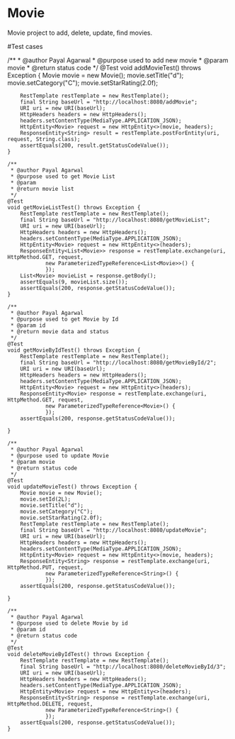 # Movie
Movie project to add, delete, update, find movies.

#Test cases 

/**
	 * @author Payal Agarwal
	 * @purpose used to add new movie
	 * @param movie
	 * @return status code
	 */
	@Test
	void addMovieTest() throws Exception {
		Movie movie = new Movie();
		movie.setTitle("d");
		movie.setCategory("C");
		movie.setStarRating(2.0f);

		RestTemplate restTemplate = new RestTemplate();
		final String baseUrl = "http://localhost:8080/addMovie";
		URI uri = new URI(baseUrl);
		HttpHeaders headers = new HttpHeaders();
		headers.setContentType(MediaType.APPLICATION_JSON);
		HttpEntity<Movie> request = new HttpEntity<>(movie, headers);
		ResponseEntity<String> result = restTemplate.postForEntity(uri, request, String.class);
		assertEquals(200, result.getStatusCodeValue());
	}

	/**
	 * @author Payal Agarwal
	 * @purpose used to get Movie List
	 * @param
	 * @return movie list
	 */
	@Test
	void getMovieListTest() throws Exception {
		RestTemplate restTemplate = new RestTemplate();
		final String baseUrl = "http://localhost:8080/getMovieList";
		URI uri = new URI(baseUrl);
		HttpHeaders headers = new HttpHeaders();
		headers.setContentType(MediaType.APPLICATION_JSON);
		HttpEntity<Movie> request = new HttpEntity<>(headers);
		ResponseEntity<List<Movie>> response = restTemplate.exchange(uri, HttpMethod.GET, request,
				new ParameterizedTypeReference<List<Movie>>() {
				});
		List<Movie> movieList = response.getBody();
		assertEquals(9, movieList.size());
		assertEquals(200, response.getStatusCodeValue());
	}

	/**
	 * @author Payal Agarwal
	 * @purpose used to get Movie by Id
	 * @param id
	 * @return movie data and status
	 */
	@Test
	void getMovieByIdTest() throws Exception {
		RestTemplate restTemplate = new RestTemplate();
		final String baseUrl = "http://localhost:8080/getMovieById/2";
		URI uri = new URI(baseUrl);
		HttpHeaders headers = new HttpHeaders();
		headers.setContentType(MediaType.APPLICATION_JSON);
		HttpEntity<Movie> request = new HttpEntity<>(headers);
		ResponseEntity<Movie> response = restTemplate.exchange(uri, HttpMethod.GET, request,
				new ParameterizedTypeReference<Movie>() {
				});
		assertEquals(200, response.getStatusCodeValue());

	}
	
	/**
	 * @author Payal Agarwal
	 * @purpose used to update Movie
	 * @param movie
	 * @return status code
	 */
	@Test
	void updateMovieTest() throws Exception {
		Movie movie = new Movie();
		movie.setId(2L);
		movie.setTitle("d");
		movie.setCategory("C");
		movie.setStarRating(2.0f);
		RestTemplate restTemplate = new RestTemplate();
		final String baseUrl = "http://localhost:8080/updateMovie";
		URI uri = new URI(baseUrl);
		HttpHeaders headers = new HttpHeaders();
		headers.setContentType(MediaType.APPLICATION_JSON);
		HttpEntity<Movie> request = new HttpEntity<>(movie, headers);
		ResponseEntity<String> response = restTemplate.exchange(uri, HttpMethod.PUT, request,
				new ParameterizedTypeReference<String>() {
				});
		assertEquals(200, response.getStatusCodeValue());

	}

	/**
	 * @author Payal Agarwal
	 * @purpose used to delete Movie by id
	 * @param id
	 * @return status code
	 */
	@Test
	void deleteMovieByIdTest() throws Exception {
		RestTemplate restTemplate = new RestTemplate();
		final String baseUrl = "http://localhost:8080/deleteMovieById/3";
		URI uri = new URI(baseUrl);
		HttpHeaders headers = new HttpHeaders();
		headers.setContentType(MediaType.APPLICATION_JSON);
		HttpEntity<Movie> request = new HttpEntity<>(headers);
		ResponseEntity<String> response = restTemplate.exchange(uri, HttpMethod.DELETE, request,
				new ParameterizedTypeReference<String>() {
				});
		assertEquals(200, response.getStatusCodeValue());
	}

